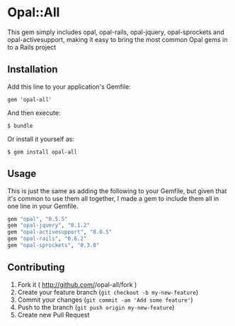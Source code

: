 # Opal::All

This gem simply includes opal, opal-rails, opal-jquery, opal-sprockets and opal-activesupport, making it easy to bring the most common Opal gems in to a Rails project

## Installation

Add this line to your application's Gemfile:

    gem 'opal-all'

And then execute:

    $ bundle

Or install it yourself as:

    $ gem install opal-all

## Usage

This is just the same as adding the following to your Gemfile, but given that it's common to use them all together, I made a gem to include them all in one line in your Gemfile.

```ruby
gem "opal", "0.5.5"
gem "opal-jquery", "0.1.2"
gem "opal-activesupport", "0.0.5"
gem "opal-rails", "0.6.2"
gem "opal-sprockets", "0.3.0"
```

## Contributing

1. Fork it ( http://github.com/<my-github-username>/opal-all/fork )
2. Create your feature branch (`git checkout -b my-new-feature`)
3. Commit your changes (`git commit -am 'Add some feature'`)
4. Push to the branch (`git push origin my-new-feature`)
5. Create new Pull Request
